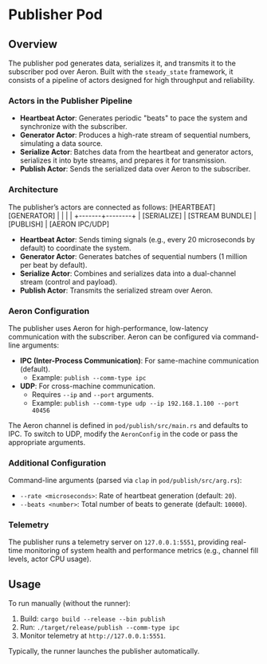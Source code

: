 
# Publisher Pod

## Overview

The publisher pod generates data, serializes it, and transmits it to the subscriber pod over Aeron. Built with the `steady_state` framework, it consists of a pipeline of actors designed for high throughput and reliability.

### Actors in the Publisher Pipeline

- **Heartbeat Actor**: Generates periodic "beats" to pace the system and synchronize with the subscriber.
- **Generator Actor**: Produces a high-rate stream of sequential numbers, simulating a data source.
- **Serialize Actor**: Batches data from the heartbeat and generator actors, serializes it into byte streams, and prepares it for transmission.
- **Publish Actor**: Sends the serialized data over Aeron to the subscriber.

### Architecture

The publisher’s actors are connected as follows:
[HEARTBEAT]      [GENERATOR]
|                |
|                |
+-------+--------+
|
[SERIALIZE]
|
[STREAM BUNDLE]
|
[PUBLISH]
|
[AERON IPC/UDP]

- **Heartbeat Actor**: Sends timing signals (e.g., every 20 microseconds by default) to coordinate the system.
- **Generator Actor**: Generates batches of sequential numbers (1 million per beat by default).
- **Serialize Actor**: Combines and serializes data into a dual-channel stream (control and payload).
- **Publish Actor**: Transmits the serialized stream over Aeron.

### Aeron Configuration

The publisher uses Aeron for high-performance, low-latency communication with the subscriber. Aeron can be configured via command-line arguments:

- **IPC (Inter-Process Communication)**: For same-machine communication (default).
    - Example: `publish --comm-type ipc`
- **UDP**: For cross-machine communication.
    - Requires `--ip` and `--port` arguments.
    - Example: `publish --comm-type udp --ip 192.168.1.100 --port 40456`

The Aeron channel is defined in `pod/publish/src/main.rs` and defaults to IPC. To switch to UDP, modify the `AeronConfig` in the code or pass the appropriate arguments.

### Additional Configuration

Command-line arguments (parsed via `clap` in `pod/publish/src/arg.rs`):

- `--rate <microseconds>`: Rate of heartbeat generation (default: `20`).
- `--beats <number>`: Total number of beats to generate (default: `10000`).

### Telemetry

The publisher runs a telemetry server on `127.0.0.1:5551`, providing real-time monitoring of system health and performance metrics (e.g., channel fill levels, actor CPU usage).

## Usage

To run manually (without the runner):

1. Build: `cargo build --release --bin publish`
2. Run: `./target/release/publish --comm-type ipc`
3. Monitor telemetry at `http://127.0.0.1:5551`.

Typically, the runner launches the publisher automatically.
